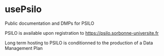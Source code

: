 # usePsilo
Public documentation and DMPs for PSILO

PSILO is available upon registration to https://psilo.sorbonne-universite.fr

Long term hosting to PSILO is conditionned to the production of a Data Management Plan

